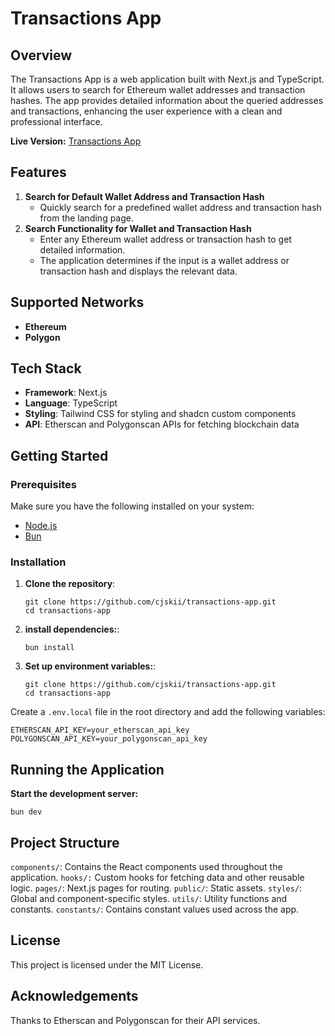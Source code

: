 # Transactions App

## Overview

The Transactions App is a web application built with Next.js and TypeScript. It allows users to search for Ethereum wallet addresses and transaction hashes. The app provides detailed information about the queried addresses and transactions, enhancing the user experience with a clean and professional interface.

**Live Version:** [Transactions App](https://transactions-app-seven.vercel.app/)

## Features

1. **Search for Default Wallet Address and Transaction Hash**
   - Quickly search for a predefined wallet address and transaction hash from the landing page.
2. **Search Functionality for Wallet and Transaction Hash**
   - Enter any Ethereum wallet address or transaction hash to get detailed information.
   - The application determines if the input is a wallet address or transaction hash and displays the relevant data.

## Supported Networks

- **Ethereum**
- **Polygon**

## Tech Stack

- **Framework**: Next.js
- **Language**: TypeScript
- **Styling**: Tailwind CSS for styling and shadcn custom components
- **API**: Etherscan and Polygonscan APIs for fetching blockchain data

## Getting Started

### Prerequisites

Make sure you have the following installed on your system:

- [Node.js](https://nodejs.org/)
- [Bun](https://bun.sh/)

### Installation

1. **Clone the repository**:

   ```
   git clone https://github.com/cjskii/transactions-app.git
   cd transactions-app
   ```

2. **install dependencies:**:

   ```
   bun install
   ```

3. **Set up environment variables:**:

   ```
   git clone https://github.com/cjskii/transactions-app.git
   cd transactions-app
   ```

Create a `.env.local` file in the root directory and add the following variables:

```
ETHERSCAN_API_KEY=your_etherscan_api_key
POLYGONSCAN_API_KEY=your_polygonscan_api_key
```

## Running the Application

**Start the development server:**

```
bun dev
```

## Project Structure

`components/`: Contains the React components used throughout the application.
`hooks/:` Custom hooks for fetching data and other reusable logic.
`pages/`: Next.js pages for routing.
`public/`: Static assets.
`styles/`: Global and component-specific styles.
`utils/`: Utility functions and constants.
`constants/`: Contains constant values used across the app.

## License

This project is licensed under the MIT License.

## Acknowledgements

Thanks to Etherscan and Polygonscan for their API services.
